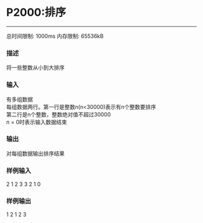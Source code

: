 # P2000:排序

------

总时间限制: 1000ms 内存限制: 65536kB

### 描述

将一些整数从小到大排序

### 输入

有多组数据  
每组数据两行。第一行是整数n(n<30000)表示有n个整数要排序  
第二行是n个整数，整数绝对值不超过30000  
n = 0时表示输入数据结束

### 输出

对每组数据输出排序结果

### 样例输入

2
1 2
3 
3 2 1
0

### 样例输出

1 2
1 2 3

# 
